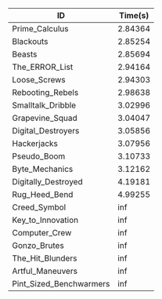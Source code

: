 |ID|Time(s)|
|-|-|
|Prime_Calculus|2.84364|
|Blackouts|2.85254|
|Beasts|2.85694|
|The_ERROR_List|2.94164|
|Loose_Screws|2.94303|
|Rebooting_Rebels|2.98638|
|Smalltalk_Dribble|3.02996|
|Grapevine_Squad|3.04047|
|Digital_Destroyers|3.05856|
|Hackerjacks|3.07956|
|Pseudo_Boom|3.10733|
|Byte_Mechanics|3.12162|
|Digitally_Destroyed|4.19181|
|Rug_Heed_Bend|4.99255|
|Creed_Symbol|inf|
|Key_to_Innovation|inf|
|Computer_Crew|inf|
|Gonzo_Brutes|inf|
|The_Hit_Blunders|inf|
|Artful_Maneuvers|inf|
|Pint_Sized_Benchwarmers|inf|
